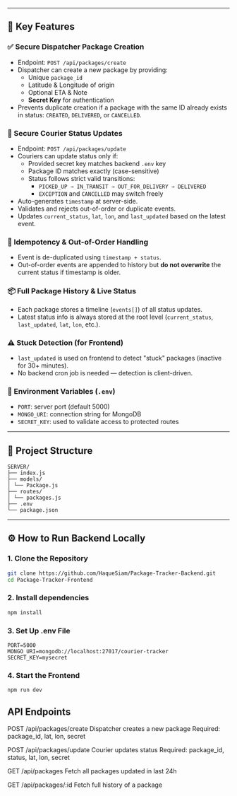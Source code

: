 
---

## 📌 Key Features

### ✅ Secure Dispatcher Package Creation
- Endpoint: `POST /api/packages/create`
- Dispatcher can create a new package by providing:
  - Unique `package_id`
  - Latitude & Longitude of origin
  - Optional ETA & Note
  - **Secret Key** for authentication
- Prevents duplicate creation if a package with the same ID already exists in status: `CREATED`, `DELIVERED`, or `CANCELLED`.

### 🔄 Secure Courier Status Updates
- Endpoint: `POST /api/packages/update`
- Couriers can update status only if:
  - Provided secret key matches backend `.env` key
  - Package ID matches exactly (case-sensitive)
  - Status follows strict valid transitions:
    - `PICKED_UP → IN_TRANSIT → OUT_FOR_DELIVERY → DELIVERED`
    - `EXCEPTION` and `CANCELLED` may switch freely
- Auto-generates `timestamp` at server-side.
- Validates and rejects out-of-order or duplicate events.
- Updates `current_status`, `lat`, `lon`, and `last_updated` based on the latest event.

### 🧠 Idempotency & Out-of-Order Handling
- Event is de-duplicated using `timestamp + status`.
- Out-of-order events are appended to history but **do not overwrite** the current status if timestamp is older.

### 📦 Full Package History & Live Status
- Each package stores a timeline (`events[]`) of all status updates.
- Latest status info is always stored at the root level (`current_status`, `last_updated`, `lat`, `lon`, etc.).

### ⚠️ Stuck Detection (for Frontend)
- `last_updated` is used on frontend to detect "stuck" packages (inactive for 30+ minutes).
- No backend cron job is needed — detection is client-driven.

### 🔐 Environment Variables (`.env`)
- `PORT`: server port (default 5000)
- `MONGO_URI`: connection string for MongoDB
- `SECRET_KEY`: used to validate access to protected routes


---


## 🧪 Project Structure
```
SERVER/
├── index.js
├── models/
│ └── Package.js
├── routes/
│ └── packages.js
├── .env
└── package.json

```


---

## ⚙️ How to Run Backend Locally

### 1. Clone the Repository

```bash
git clone https://github.com/HaqueSiam/Package-Tracker-Backend.git
cd Package-Tracker-Frontend
```
### 2. Install dependencies

```bash
npm install
```

### 3. Set Up .env File

```
PORT=5000
MONGO_URI=mongodb://localhost:27017/courier-tracker
SECRET_KEY=mysecret

```


### 4. Start the Frontend

```
npm run dev
```

## API Endpoints

POST /api/packages/create
Dispatcher creates a new package
Required: package_id, lat, lon, secret

POST /api/packages/update
Courier updates status
Required: package_id, status, lat, lon, secret

GET /api/packages
Fetch all packages updated in last 24h

GET /api/packages/:id
Fetch full history of a package
